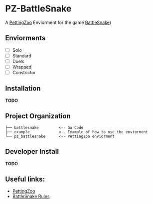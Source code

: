 # PZ-BattleSnake


A [PettingZoo](https://github.com/Farama-Foundation/PettingZoo) Enviorment for the game [BattleSnake](https://play.battlesnake.com/))

## Enviorments

- [ ] Solo
- [ ] Standard
- [ ] Duels
- [ ] Wrapped
- [ ] Constrictor

## Installation

**TODO**

## Project Organization

```
├── battlesnake         <-- Go Code
├── example             <-- Example of how to use the enviorment
└── pz_battlesnake      <-- PettingZoo enviorment
```

## Developer Install

**TODO**

## Useful links:

- [PettingZoo](https://github.com/Farama-Foundation/PettingZoo)
- [BattleSnake Rules](https://github.com/BattlesnakeOfficial/rules/)
